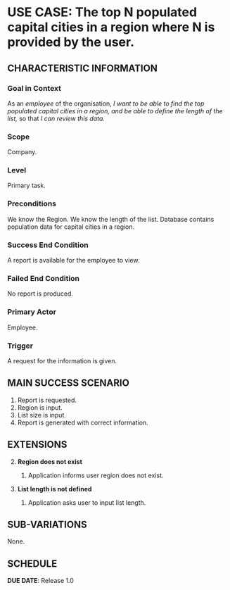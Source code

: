 # USE CASE: The top N populated capital cities in a region where N is provided by the user.

## CHARACTERISTIC INFORMATION

### Goal in Context

As an *employee* of the organisation, *I want to be able to find the top populated capital cities in a region, and be able to define the length of the list,* so that *I can review this data.*

### Scope

Company.

### Level

Primary task.

### Preconditions

We know the Region. We know the length of the list. Database contains population data for capital cities in a region.

### Success End Condition

A report is available for the employee to view.

### Failed End Condition

No report is produced.

### Primary Actor

Employee.

### Trigger

A request for the information is given.

## MAIN SUCCESS SCENARIO

1. Report is requested.
2. Region is input.
3. List size is input.
4. Report is generated with correct information.

## EXTENSIONS

2. **Region does not exist**
    1. Application informs user region does not exist.

3. **List length is not defined**
    1. Application asks user to input list length.

## SUB-VARIATIONS

None.

## SCHEDULE

**DUE DATE**: Release 1.0